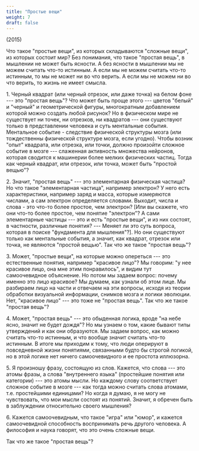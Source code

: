```yaml
---
title: "Простые вещи"
weight: 7
draft: false
---
```


(2015)

Что такое "простые вещи", из которых складываются "сложные вещи", из которых состоит мир? Без понимания, что такое "простая вещь", в мышлении не может быть ясности. А без ясности в мышлении мы не можем считать что-то истинным. А если мы не можем считать что-то истинным, то мы не может ни во что верить. А если мы не можем ни во что верить, то жизнь не имеет смысла. 

1\. Черный квадрат (или черный отрезок, или даже точка) на белом фоне --- это "простая вещь"? Что может быть проще этого --- цветов "белый" и "черный" и геометрической фигуры, многократным добавлением которой можно создать любой рисунок? Но в физическом мире не существует ни точек, ни отрезков, ни квадратов --- они существуют только в представлении человека и суть ментальные события. Ментальное событие - следствие физической структуры мозга (или тождественны физической структуре мозга, если угодно). Чтобы возник "опыт" квадрата, или отрезка, или точки, должно произойти сложное событие в мозге --- слаженная активность множества нейронов, которая сводится к машинерии более мелких физических частиц. Тогда как черный квадрат, или отрезок, или точка, может быть "простой вещью"? 

2\. Значит, "простая вещь" --- это элементарная физическая частица? Но что такое "элементарная частица", например электрон? У него есть характеристики, например заряд и масса, которые измеряются числами, а сам электрон определяется словами. Выходит, числа и слова - это что-то более простое, чем электрон? [Или вы скажете, что они что-то более простое, чем понятие "электрон"? А сами элементарные частицы --- это и есть "простые вещи", и из них состоят, в частности, различные понятия? --- Меняет ли это суть вопроса, которая в поиске "фундамента для мышления"?]. Но они существуют только как ментальные события, а значит, как квадрат, отрезок или точка, не являются "простой вещью". Так что же такое "простая вещь"?  

3\. Может, "простые вещи", на которые можно опереться --- это естественные понятия, например "красивое лицо"? Мы говорим: "у нее красивое лицо, она мне этим понравилось", и видим тут самоочевидное объяснение. Но потом мы задаем вопрос: почему именно это лицо красивое? Мы думаем, как узнали об этом лице. Мы разбираем лицо на части и отвечаем на эти вопросы, исходя из теории обработки визуальной информации, снимков мозга и логики эволюции. Нет, "красивое лицо" --- это тоже не "простая вещь". Так что же такое "простая вещь"?

4\. Может, "простая вещь" --- это обыденная логика, вроде "на небе ясно, значит не будет дождя"? Но мы узнаем о том, какие бывают типы утверждений и как они образуются. Мы задаем вопрос, как можно считать что-то истинным, и что вообще значит считать что-то истинным. В итоге мы приходим к тому, что люди оперируют в повседневной жизни понятиями, связанными будто бы строгой логикой, но в этой логике нет ничего самоочевидного и ее простота иллюзорна. 

5\. Я произношу фразу, состоящую из слов. Кажется, что слова --- это атомы фразы, а слова "внутреннего языка" (простейшие понятия или категории) --- это атомы мысли. Но каждому слову соответствует сложное событие в мозге --- как тогда можно считать слова атомами, т.е. простейшими единицами? Но когда я думаю, я не могу не чувствовать, что мои мысли состоят из понятий. Значит, я обречен быть в заблуждении относительно своего мышления? 

6\. Кажется самоочевидным, что такое "игра" или "юмор", и кажется самоочевидной способность воспринимать речь другого человека. А философия и наука говорят, что это очень сложные вещи. 

Так что же такое "простая вещь"? 